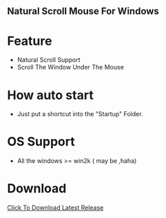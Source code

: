 Natural Scroll Mouse For Windows
---

# Feature
- Natural Scroll Support 
- Scroll The Window Under The Mouse

# How auto start
- Just put a shortcut into the "Startup" Folder.

# OS Support
- All the windows >= win2k ( may be ,haha)

# Download
[Click To Download Latest Release](https://github.com/everettjf/NaturalScrollMouseForWindows/raw/master/ready2use/NatureMouse.zip)
